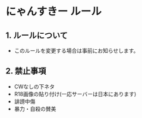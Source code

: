 # にゃんすきー ルール
## 1. ルールについて
- このルールを変更する場合は事前にお知らせします。
## 2. 禁止事項
- CWなしの下ネタ
- R18画像の貼り付け(一応サーバーは日本にあります)
- 誹謗中傷
- 暴力・自殺の賛美

